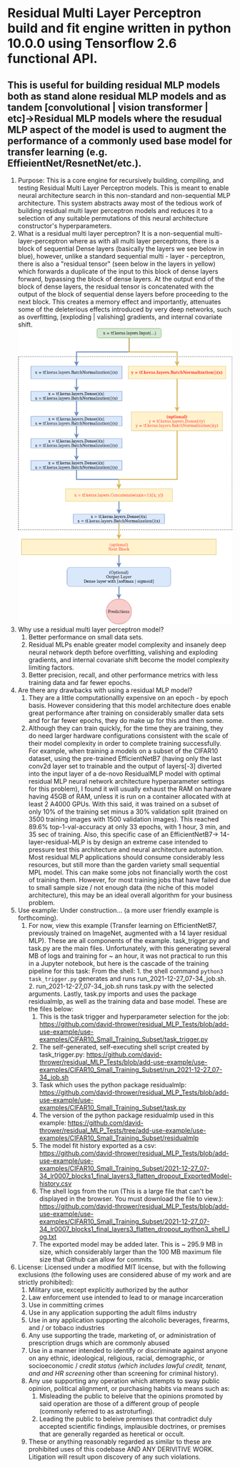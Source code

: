 #  Residual Multi Layer Perceptron build and fit engine written in python 10.0.0 using Tensorflow 2.6 functional API. 
## This is useful for building residual MLP models both as stand alone residual MLP models and as tandem [convolutional | vision transformer | etc]->Residual MLP models where the resudual MLP aspect of the model is used to augment the performance of a commonly used base model for transfer learning (e.g. EffieientNet/ResnetNet/etc.).

1. Purpose: This is a core engine for recursively building, compiling, and testing Residual Multi Layer Perceptron models. This is meant to enable neural architecture search in this non-standard and non-sequential MLP architecture. This system abstracts away most of the tedious work of building residual multi layer perceptron models and reduces it to a selection of any suitable permutations of this neural architecture constructor's hyperparameters.
2. What is a residual multi layer perceptron? It is a non-sequential multi-layer-perceptron where as with all multi layer perceptrons, there is a block of sequential Dense layers (basically the layers we see below in blue), however, unlike a standard sequential multi - layer - perceptron, there is also a "residual tensor" (seen below in the layers in yellow) which forwards a duplicate of the input to this block of dense layers forward, bypassing the block of dense layers. At the output end of the block of dense layers, the residual tensor is concatenated with the output of the block of sequential dense layers before proceeding to the next block. This creates a memory effect and importantly, attenuates some of the deleterious effects introduced by very deep networks, such as overfitting, [exploding | valishing] gradients, and internal covariate shift. 
   ![/assets/residual_mlp_summary.drawio.png](/assets/residual_mlp_summary.drawio.png)
3. Why use a residual multi layer perceptron model?
    1. Better performance on small data sets.
    2. Residual MLPs enable greater model complexity and insanely deep neural network depth before overfitting, valishing and exploding gradients, and internal covariate shift become the model complexity limiting factors.
    3. Better precision, recall, and other performance metrics with less training data and far fewer epochs.
4. Are there any drawbacks with using a residual MLP model?
    1. They are a little computationallly expensive on an epoch - by epoch basis. However considering that this model architecture does enable great performance after training on considerably smaller data sets and for far fewer epochs, they do make up for this and then some.
    2. Although they can train quickly, for the time they are training, they do need larger hardware configurations consistent with the scale of their model complexity in order to complete training successfully. For example, when training a models on a subset of the CIFAR10 dataset, using the pre-trained EfficientNetB7 (having only the last conv2d layer set to trainable and the output of layers[-3] diverted into the input layer of a de-novo ResidualMLP model with optimal residual MLP neural network architecture hyperparameter settings for this problem), I found it will usually exhaust the RAM on hardware having 45GB of RAM, unless it is run on a container allocated with at least 2 A4000 GPUs. With this said, it was trained on a subset of only 10% of the training set minus a 30% validation split (trained on 3500 training images with 1500 validation images). This reached 89.6% top-1-val-accuracy at only 33 epochs, with 1 hour, 3 min, and 35 sec of training. Also, this specific case of an EfficientNetB7-> 14-layer-residual-MLP is by design an extreme case intended to pressure test this architecture and neural architecture automation. Most residual MLP applications should consume considerably less resources, but still more than the garden variety small sequential MPL model. This can make some jobs not financially worth the cost of training them. However, for most training jobs that have failed due to small sample size / not enough data (the niche of this model architecture), this may be an ideal overall algorithm for your business problem.
4. Use example:
    Under construction... (a more user friendly example is forthcoming).    
    1. For now, view this example (Transfer learning on EfficientNetB7, previously trained on ImageNet, augmented with a 14 layer residual MLP). These are all components of the example. task_trigger.py and task.py are the main files. Unfortunately, with this generating several MB of logs and training for ~ an hour, it was not practical to run this in a Jupyter notebook, but here is the cascade of the training pipeline for this task: From the shell: 1. the shell command `python3 task_trigger.py` generates and runs run_2021-12-27_07-34_job.sh. 2. run_2021-12-27_07-34_job.sh runs task.py with the selected arguments. Lastly, task.py imports and uses the package residualmlp, as well as the training data and base model. These are the files below:
        1. This is the task trigger and hyperparameter selection for the job: https://github.com/david-thrower/residual_MLP_Tests/blob/add-use-example/use-examples/CIFAR10_Small_Training_Subset/task_trigger.py
        2. The self-generated, self-executing shell script created by task_trigger.py: https://github.com/david-thrower/residual_MLP_Tests/blob/add-use-example/use-examples/CIFAR10_Small_Training_Subset/run_2021-12-27_07-34_job.sh        
        3. Task which uses the python package residualmlp: https://github.com/david-thrower/residual_MLP_Tests/blob/add-use-example/use-examples/CIFAR10_Small_Training_Subset/task.py 
        4. The version of the python package residualmlp used in this example: https://github.com/david-thrower/residual_MLP_Tests/tree/add-use-example/use-examples/CIFAR10_Small_Training_Subset/residualmlp
        5. The model fit history exported as a csv: https://github.com/david-thrower/residual_MLP_Tests/blob/add-use-example/use-examples/CIFAR10_Small_Training_Subset/2021-12-27_07-34_lr0007_blocks1_final_layers3_flatten_dropout_ExportedModel-history.csv
        6. The shell logs from the run (This is a large file that can't be displayed in the browser. You must download the file to view.): https://github.com/david-thrower/residual_MLP_Tests/blob/add-use-example/use-examples/CIFAR10_Small_Training_Subset/2021-12-27_07-34_lr0007_blocks1_final_layers3_flatten_dropout_python3_shell_log.txt
        7. The exported model may be added later. This is ~ 295.9 MB in size, which considerably larger than the 100 MB maximum file size that Github can allow for commits. 
5. License: Licensed under a modified MIT license, but with the following exclusions (the following uses are considered abuse of my work and are strictly prohibited):
    1. Military use, except explicitly authorized by the author 
    2. Law enforcement use intended to lead to or manage incarceration 
    3. Use in committing crimes
    4. Use in any application supporting the adult films industry 
    5. Use in any application supporting the alcoholic beverages, firearms, and / or tobaco industries
    6. Any use supporting the trade, marketing of, or administration of prescription drugs which are commonly abused 
    7. Use in a manner intended to identify or discriminate against anyone on any ethnic, ideological,  religious, racial, demographic, or socioeconomic / *credit status (which includes lawful credit, tenant, and and HR screening* other than screening for criminal history).
    8. Any use supporting any operation which attempts to sway public opinion, political alignment, or purchasing habits via means such as:
        1. Misleading the public to beleive that the opinions promoted by said operation are those of a different group of people (commonly referred to as astroturfing).
        2. Leading the public to beleive premises that contradict duly accepted scientific findings, implausible doctrines, or premises that are generally regarded as heretical or occult.
    9. These or anything reasonably regarded as similar to these are prohibited uses of this codebase AND ANY DERIVITIVE WORK. Litigation will result upon discovery of any such violations.